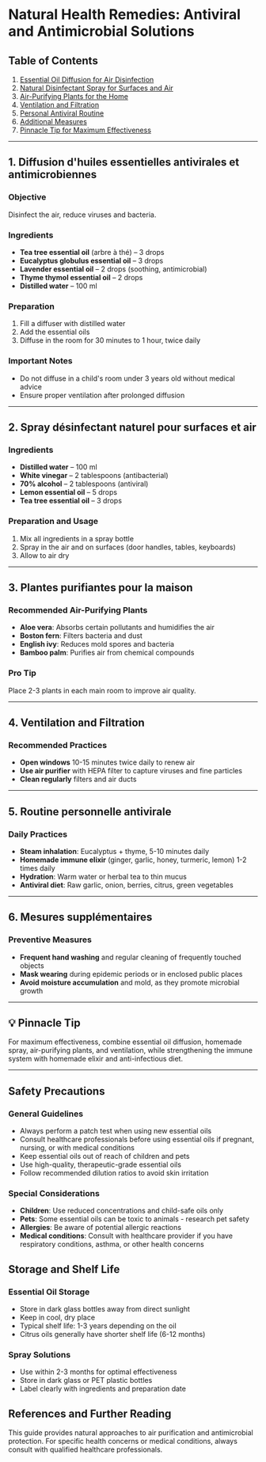 # Natural Health Remedies: Antiviral and Antimicrobial Solutions

## Table of Contents
1. [Essential Oil Diffusion for Air Disinfection](#1-diffusion-dhuiles-essentielles-antivirales-et-antimicrobiennes)
2. [Natural Disinfectant Spray for Surfaces and Air](#2-spray-désinfectant-naturel-pour-surfaces-et-air)
3. [Air-Purifying Plants for the Home](#3-plantes-purifiantes-pour-la-maison)
4. [Ventilation and Filtration](#4-ventilation-and-filtration)
5. [Personal Antiviral Routine](#5-routine-personnelle-antivirale)
6. [Additional Measures](#6-mesures-supplémentaires)
7. [Pinnacle Tip for Maximum Effectiveness](#-pinnacle-tip)

---

## 1. Diffusion d'huiles essentielles antivirales et antimicrobiennes

### Objective
Disinfect the air, reduce viruses and bacteria.

### Ingredients
- **Tea tree essential oil** (arbre à thé) – 3 drops
- **Eucalyptus globulus essential oil** – 3 drops
- **Lavender essential oil** – 2 drops (soothing, antimicrobial)
- **Thyme thymol essential oil** – 2 drops
- **Distilled water** – 100 ml

### Preparation
1. Fill a diffuser with distilled water
2. Add the essential oils
3. Diffuse in the room for 30 minutes to 1 hour, twice daily

### Important Notes
- Do not diffuse in a child's room under 3 years old without medical advice
- Ensure proper ventilation after prolonged diffusion

---

## 2. Spray désinfectant naturel pour surfaces et air

### Ingredients
- **Distilled water** – 100 ml
- **White vinegar** – 2 tablespoons (antibacterial)
- **70% alcohol** – 2 tablespoons (antiviral)
- **Lemon essential oil** – 5 drops
- **Tea tree essential oil** – 3 drops

### Preparation and Usage
1. Mix all ingredients in a spray bottle
2. Spray in the air and on surfaces (door handles, tables, keyboards)
3. Allow to air dry

---

## 3. Plantes purifiantes pour la maison

### Recommended Air-Purifying Plants
- **Aloe vera**: Absorbs certain pollutants and humidifies the air
- **Boston fern**: Filters bacteria and dust
- **English ivy**: Reduces mold spores and bacteria
- **Bamboo palm**: Purifies air from chemical compounds

### Pro Tip
Place 2-3 plants in each main room to improve air quality.

---

## 4. Ventilation and Filtration

### Recommended Practices
- **Open windows** 10-15 minutes twice daily to renew air
- **Use air purifier** with HEPA filter to capture viruses and fine particles
- **Clean regularly** filters and air ducts

---

## 5. Routine personnelle antivirale

### Daily Practices
- **Steam inhalation**: Eucalyptus + thyme, 5-10 minutes daily
- **Homemade immune elixir** (ginger, garlic, honey, turmeric, lemon) 1-2 times daily
- **Hydration**: Warm water or herbal tea to thin mucus
- **Antiviral diet**: Raw garlic, onion, berries, citrus, green vegetables

---

## 6. Mesures supplémentaires

### Preventive Measures
- **Frequent hand washing** and regular cleaning of frequently touched objects
- **Mask wearing** during epidemic periods or in enclosed public places
- **Avoid moisture accumulation** and mold, as they promote microbial growth

---

## 💡 Pinnacle Tip

For maximum effectiveness, combine essential oil diffusion, homemade spray, air-purifying plants, and ventilation, while strengthening the immune system with homemade elixir and anti-infectious diet.

---

## Safety Precautions

### General Guidelines
- Always perform a patch test when using new essential oils
- Consult healthcare professionals before using essential oils if pregnant, nursing, or with medical conditions
- Keep essential oils out of reach of children and pets
- Use high-quality, therapeutic-grade essential oils
- Follow recommended dilution ratios to avoid skin irritation

### Special Considerations
- **Children**: Use reduced concentrations and child-safe oils only
- **Pets**: Some essential oils can be toxic to animals - research pet safety
- **Allergies**: Be aware of potential allergic reactions
- **Medical conditions**: Consult with healthcare provider if you have respiratory conditions, asthma, or other health concerns

## Storage and Shelf Life

### Essential Oil Storage
- Store in dark glass bottles away from direct sunlight
- Keep in cool, dry place
- Typical shelf life: 1-3 years depending on the oil
- Citrus oils generally have shorter shelf life (6-12 months)

### Spray Solutions
- Use within 2-3 months for optimal effectiveness
- Store in dark glass or PET plastic bottles
- Label clearly with ingredients and preparation date

## References and Further Reading

This guide provides natural approaches to air purification and antimicrobial protection. For specific health concerns or medical conditions, always consult with qualified healthcare professionals.
